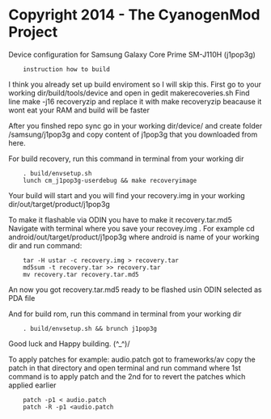 Copyright 2014 - The CyanogenMod Project
===================================

Device configuration for Samsung Galaxy Core Prime SM-J110H (j1pop3g)

		instruction how to build

I think you already set up build enviroment so I will skip this.
First go to your working dir/build/tools/device and open in gedit makerecoveries.sh
Find line 
		make -j16 recoveryzip
and replace it with
		make recoveryzip
beacause it wont eat your RAM and build will be faster


After you finshed repo sync go in your working dir/device/
and create folder /samsung/j1pop3g and copy content of j1pop3g
that you downloaded from here.

For build recovery, run this command in terminal from your working dir 

		. build/envsetup.sh
		lunch cm_j1pop3g-userdebug && make recoveryimage

Your build will start and you will find your recovery.img in your working dir/out/target/product/j1pop3g

To make it flashable via ODIN you have to make it recovery.tar.md5
Navigate with terminal where you save your recovey.img .
For example cd android/out/target/product/j1pop3g
where android is name of your working dir
and run command:

		tar -H ustar -c recovery.img > recovery.tar
		md5sum -t recovery.tar >> recovery.tar
		mv recovery.tar recovery.tar.md5
        
An now you got recovery.tar.md5 ready to be flashed usin ODIN selected as PDA file

And for build rom, run this command in terminal from your working dir 

		. build/envsetup.sh && brunch j1pop3g

Good luck and Happy building. (^_^)/



To apply patches 
for example:  audio.patch
 got to frameworks/av  copy the patch in that directory and open 
terminal and run command 
where 1st command is to apply patch and 
the 2nd for to revert the patches which applied earlier

		patch -p1 < audio.patch
		patch -R -p1 <audio.patch
